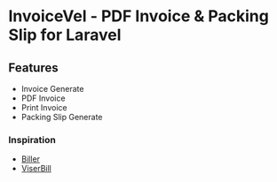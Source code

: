 # InvoiceVel - PDF Invoice & Packing Slip for Laravel

## Features
- Invoice Generate
- PDF Invoice
- Print Invoice
- Packing Slip Generate

### Inspiration
- [Biller](https://billar.gainhq.com/admin/users/login)
- [ViserBill](https://script.viserlab.com/viserbill/admin)